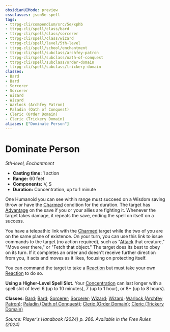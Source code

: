 ```yaml
---
obsidianUIMode: preview
cssclasses: json5e-spell
tags:
- ttrpg-cli/compendium/src/5e/xphb
- ttrpg-cli/spell/class/bard
- ttrpg-cli/spell/class/sorcerer
- ttrpg-cli/spell/class/wizard
- ttrpg-cli/spell/level/5th-level
- ttrpg-cli/spell/school/enchantment
- ttrpg-cli/spell/subclass/archfey-patron
- ttrpg-cli/spell/subclass/oath-of-conquest
- ttrpg-cli/spell/subclass/order-domain
- ttrpg-cli/spell/subclass/trickery-domain
classes:
- Bard
- Bard
- Sorcerer
- Sorcerer
- Wizard
- Wizard
- Warlock (Archfey Patron)
- Paladin (Oath of Conquest)
- Cleric (Order Domain)
- Cleric (Trickery Domain)
aliases: ["Dominate Person"]
---
```

# Dominate Person
*5th-level, Enchantment*  

- **Casting time:** 1 action
- **Range:** 60 feet
- **Components:** V, S
- **Duration:** Concentration, up to 1 minute

One Humanoid you can see within range must succeed on a Wisdom saving throw or have the [Charmed](3-Compendium/rules/conditions.md#Charmed) condition for the duration. The target has [Advantage](3-Compendium/rules/variant-rules/advantage-xphb.md) on the save if you or your allies are fighting it. Whenever the target takes damage, it repeats the save, ending the spell on itself on a success.

You have a telepathic link with the [Charmed](3-Compendium/rules/conditions.md#Charmed) target while the two of you are on the same plane of existence. On your turn, you can use this link to issue commands to the target (no action required), such as "[Attack](3-Compendium/rules/actions.md#Attack) that creature," "Move over there," or "Fetch that object." The target does its best to obey on its turn. If it completes an order and doesn't receive further direction from you, it acts and moves as it likes, focusing on protecting itself.

You can command the target to take a [Reaction](3-Compendium/rules/variant-rules/reaction-xphb.md) but must take your own [Reaction](3-Compendium/rules/variant-rules/reaction-xphb.md) to do so.

**Using a Higher-Level Spell Slot.** Your [Concentration](3-Compendium/rules/conditions.md#Concentration) can last longer with a spell slot of level 6 (up to 10 minutes), 7 (up to 1 hour), or 8+ (up to 8 hours).

**Classes**: [Bard](list-spells-classes-bard); [Bard](list-spells-classes-bard); [Sorcerer](list-spells-classes-sorcerer); [Sorcerer](list-spells-classes-sorcerer); [Wizard](list-spells-classes-wizard); [Wizard](list-spells-classes-wizard); [Warlock (Archfey Patron)](list-spells-classes-warlock-xphb-archfey-patron-xphb); [Paladin (Oath of Conquest)](list-spells-classes-paladin-xphb-oath-of-conquest-xge); [Cleric (Order Domain)](list-spells-classes-cleric-xphb-order-domain-tce); [Cleric (Trickery Domain)](list-spells-classes-cleric-xphb-trickery-domain-xphb)

*Source: Player's Handbook (2024) p. 266. Available in the Free Rules (2024)*